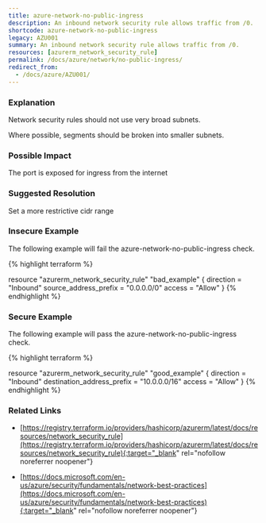 ```yaml
---
title: azure-network-no-public-ingress
description: An inbound network security rule allows traffic from /0.
shortcode: azure-network-no-public-ingress
legacy: AZU001
summary: An inbound network security rule allows traffic from /0. 
resources: [azurerm_network_security_rule] 
permalink: /docs/azure/network/no-public-ingress/
redirect_from: 
  - /docs/azure/AZU001/
---
```


### Explanation


Network security rules should not use very broad subnets.

Where possible, segments should be broken into smaller subnets.


### Possible Impact
The port is exposed for ingress from the internet

### Suggested Resolution
Set a more restrictive cidr range


### Insecure Example

The following example will fail the azure-network-no-public-ingress check.

{% highlight terraform %}

resource "azurerm_network_security_rule" "bad_example" {
	direction = "Inbound"
	source_address_prefix = "0.0.0.0/0"
	access = "Allow"
}
{% endhighlight %}



### Secure Example

The following example will pass the azure-network-no-public-ingress check.

{% highlight terraform %}

resource "azurerm_network_security_rule" "good_example" {
	direction = "Inbound"
	destination_address_prefix = "10.0.0.0/16"
	access = "Allow"
}
{% endhighlight %}



### Related Links


- [https://registry.terraform.io/providers/hashicorp/azurerm/latest/docs/resources/network_security_rule](https://registry.terraform.io/providers/hashicorp/azurerm/latest/docs/resources/network_security_rule){:target="_blank" rel="nofollow noreferrer noopener"}

- [https://docs.microsoft.com/en-us/azure/security/fundamentals/network-best-practices](https://docs.microsoft.com/en-us/azure/security/fundamentals/network-best-practices){:target="_blank" rel="nofollow noreferrer noopener"}


